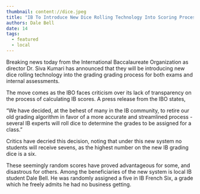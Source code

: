```yaml
---
thumbnail: content://dice.jpeg
title: "IB To Introduce New Dice Rolling Technology Into Scoring Process"
authors: Dale Bell
date: 14
tags:
  - featured
  - local
---
```


Breaking news today from the International Baccalaureate Organization as director Dr. Siva Kumari has announced that they will be introducing new dice rolling technology into the grading grading process for both exams and internal assessments.

The move comes as the IBO faces criticism over its lack of transparency on the process of calculating IB scores. A press release from the IBO states,

“We have decided, at the behest of many in the IB community, to retire our old grading algorithm in favor of a more accurate and streamlined process - several IB experts will roll dice to determine the grades to be assigned for a class.”

Critics have decried this decision, noting that under this new system no students will receive sevens, as the highest number on the new IB grading dice is a six. 

These seemingly random scores have proved advantageous for some, and disastrous for others. Among the beneficiaries of the new system is local IB student Dale Bell. He was randomly assigned a five in IB French Six, a grade which he freely admits he had no business getting.


